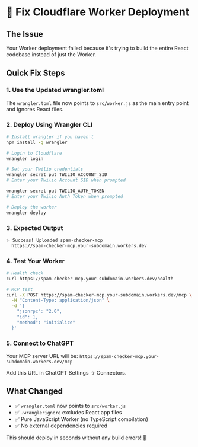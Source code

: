 # 🔧 Fix Cloudflare Worker Deployment

## The Issue
Your Worker deployment failed because it's trying to build the entire React codebase instead of just the Worker.

## Quick Fix Steps

### 1. Use the Updated wrangler.toml
The `wrangler.toml` file now points to `src/worker.js` as the main entry point and ignores React files.

### 2. Deploy Using Wrangler CLI
```bash
# Install wrangler if you haven't
npm install -g wrangler

# Login to Cloudflare
wrangler login

# Set your Twilio credentials
wrangler secret put TWILIO_ACCOUNT_SID
# Enter your Twilio Account SID when prompted

wrangler secret put TWILIO_AUTH_TOKEN  
# Enter your Twilio Auth Token when prompted

# Deploy the worker
wrangler deploy
```

### 3. Expected Output
```bash
✨ Success! Uploaded spam-checker-mcp
  https://spam-checker-mcp.your-subdomain.workers.dev
```

### 4. Test Your Worker
```bash
# Health check
curl https://spam-checker-mcp.your-subdomain.workers.dev/health

# MCP test
curl -X POST https://spam-checker-mcp.your-subdomain.workers.dev/mcp \
  -H "Content-Type: application/json" \
  -d '{
    "jsonrpc": "2.0",
    "id": 1,
    "method": "initialize"
  }'
```

### 5. Connect to ChatGPT
Your MCP server URL will be:
`https://spam-checker-mcp.your-subdomain.workers.dev/mcp`

Add this URL in ChatGPT Settings → Connectors.

## What Changed
- ✅ `wrangler.toml` now points to `src/worker.js` 
- ✅ `.wranglerignore` excludes React app files
- ✅ Pure JavaScript Worker (no TypeScript compilation)
- ✅ No external dependencies required

This should deploy in seconds without any build errors! 🚀
